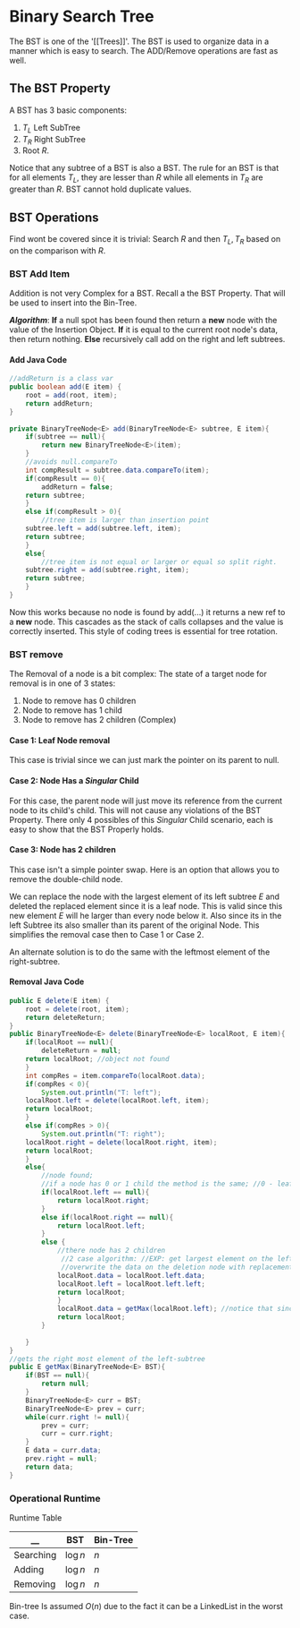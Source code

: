 # Binary Search Tree
The BST is one of the  '[[Trees]]'. The BST is used to organize data in a manner which is easy to search. The ADD/Remove operations are fast as well.

## The BST Property
A BST has 3 basic components: 
1. $T_L$ Left SubTree
2. $T_R$ Right SubTree
3. Root $R$. 

Notice that any subtree of a BST is also a BST.
The rule for an BST is that for all elements $T_L$, they are lesser than $R$ while all elements in $T_R$ are greater than $R$. BST cannot hold duplicate values.

## BST Operations
Find wont be covered since it is trivial: Search $R$ and then $T_L, T_R$ based on on the comparison with $R$. 
### BST Add Item
Addition is not very Complex for a BST. Recall a the BST Property. That will be used to insert into the Bin-Tree.

***Algorithm***:
**If** a null spot has been found then return a **new** node with the value of the Insertion Object.
**If** it is equal to the current root node's data, then return nothing. 
**Else** recursively call add on the right and left subtrees.

#### Add Java Code

```java
//addReturn is a class var
public boolean add(E item) {  
    root = add(root, item);  
 	return addReturn;  
}  
  
private BinaryTreeNode<E> add(BinaryTreeNode<E> subtree, E item){  
    if(subtree == null){  
        return new BinaryTreeNode<E>(item);  
 	}  
    //avoids null.compareTo  
 	int compResult = subtree.data.compareTo(item);  
 	if(compResult == 0){  
        addReturn = false;  
 	return subtree;  
 	}  
    else if(compResult > 0){  
        //tree item is larger than insertion point  
 	subtree.left = add(subtree.left, item);  
 	return subtree;  
 	}  
    else{  
        //tree item is not equal or larger or equal so split right.  
 	subtree.right = add(subtree.right, item);  
 	return subtree;  
 	}  
}
```

Now this works because no node is found by add(...) it returns a new ref to a **new** node. This cascades as the stack of calls collapses and the value is correctly inserted. This style of coding trees is essential for tree rotation.  

### BST remove
The Removal of a node is a bit complex:
The state of a target node for removal is in one of 3 states: 

1. Node to remove has 0 children
2. Node to remove has 1 child
3. Node to remove has 2 children (Complex)

#### Case 1: Leaf Node removal
This case is trivial since we can just mark the pointer on its parent to null.

#### Case 2: Node Has a *Singular* Child
For this case, the parent node will just move its reference from the current node to its child's child. This will not cause any violations of the BST Property. There only 4 possibles of this *Singular* Child scenario, each is easy to show that the BST Properly holds. 

#### Case 3: Node has 2 children
This case isn't a simple pointer swap. Here is an option that allows you to remove the double-child node.

We can replace the node with the largest element of its left subtree $E$ and deleted the replaced element since it is a leaf node. This is valid since this new element $E$ will he larger than every node below it. Also since its in the left Subtree its also smaller than its parent of the original Node. This simplifies the removal case then to Case 1 or Case 2. 

An alternate solution is to do the same with the leftmost element of the right-subtree.  
#### Removal Java Code
```java
public E delete(E item) {  
    root = delete(root, item);  
 	return deleteReturn;  
}
public BinaryTreeNode<E> delete(BinaryTreeNode<E> localRoot, E item){  
    if(localRoot == null){  
        deleteReturn = null;  
	return localRoot; //object not found  
 	}  
    int compRes = item.compareTo(localRoot.data);  
 	if(compRes < 0){  
        System.out.println("T: left");  
 	localRoot.left = delete(localRoot.left, item);  
 	return localRoot;  
 	}  
    else if(compRes > 0){  
        System.out.println("T: right");  
 	localRoot.right = delete(localRoot.right, item);  
 	return localRoot;  
 	}  
    else{  
        //node found;  
 		//if a node has 0 or 1 child the method is the same; //0 - leaf has nothing below //delete the node and set it to the node chain below. deleteReturn = localRoot.data;  
 		if(localRoot.left == null){  
            return localRoot.right;  
 		}  
        else if(localRoot.right == null){  
            return localRoot.left;  
 		}  
        else {  
            //there node has 2 children  
			 //2 case algorithm: //EXP: get largest element on the left subtree on that node for node replacement || smallest element on right tree 
			 //overwrite the data on the deletion node with replacement and then delete old replacement if(localRoot.left.right == null){  
			localRoot.data = localRoot.left.data;  
			localRoot.left = localRoot.left.left;  
			return localRoot;  
			}  
			localRoot.data = getMax(localRoot.left); //notice that since we know there exists 2 children we can go left  
			return localRoot;  
		}  
  
    }  
}
//gets the right most element of the left-subtree
public E getMax(BinaryTreeNode<E> BST){  
    if(BST == null){  
		return null;  
 	}  
    BinaryTreeNode<E> curr = BST;  
 	BinaryTreeNode<E> prev = curr;  
 	while(curr.right != null){  
        prev = curr;  
 		curr = curr.right;  
 	}  
    E data = curr.data;  
 	prev.right = null;  
 	return data;  
}
```
### Operational Runtime 
Runtime Table

|     __      | BST       | Bin-Tree |
| --------- | --------- | -------- |
| Searching | $\log{n}$ | $n$      |
| Adding    | $\log{n}$ | $n$      |
| Removing  | $\log{n}$ | $n$      |

Bin-tree Is assumed $O(n)$ due to the fact it can be a LinkedList in the worst case.